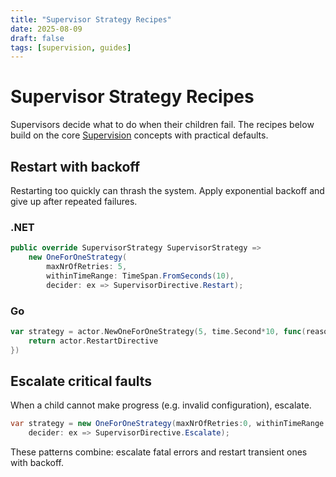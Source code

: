 ```yaml
---
title: "Supervisor Strategy Recipes"
date: 2025-08-09
draft: false
tags: [supervision, guides]
---
```


# Supervisor Strategy Recipes

Supervisors decide what to do when their children fail. The recipes below build on the core [Supervision](supervision.md) concepts with practical defaults.

## Restart with backoff

Restarting too quickly can thrash the system. Apply exponential backoff and give up after repeated failures.

### .NET
```csharp
public override SupervisorStrategy SupervisorStrategy =>
    new OneForOneStrategy(
        maxNrOfRetries: 5,
        withinTimeRange: TimeSpan.FromSeconds(10),
        decider: ex => SupervisorDirective.Restart);
```

### Go
```go
var strategy = actor.NewOneForOneStrategy(5, time.Second*10, func(reason interface{}) actor.Directive {
    return actor.RestartDirective
})
```

## Escalate critical faults

When a child cannot make progress (e.g. invalid configuration), escalate.

```csharp
var strategy = new OneForOneStrategy(maxNrOfRetries:0, withinTimeRange:TimeSpan.Zero,
    decider: ex => SupervisorDirective.Escalate);
```

These patterns combine: escalate fatal errors and restart transient ones with backoff.
